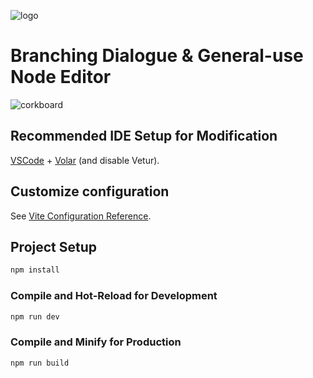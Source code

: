 
![logo](https://github.com/user-attachments/assets/31138336-2e47-4429-8041-d200abed0c06)


# Branching Dialogue & General-use Node Editor

![corkboard](https://github.com/user-attachments/assets/2841c9d3-e45f-4ed4-bcfa-27806e077201)



## Recommended IDE Setup for Modification

[VSCode](https://code.visualstudio.com/) + [Volar](https://marketplace.visualstudio.com/items?itemName=Vue.volar) (and disable Vetur).

## Customize configuration

See [Vite Configuration Reference](https://vitejs.dev/config/).

## Project Setup

```sh
npm install
```

### Compile and Hot-Reload for Development

```sh
npm run dev
```

### Compile and Minify for Production

```sh
npm run build
```
